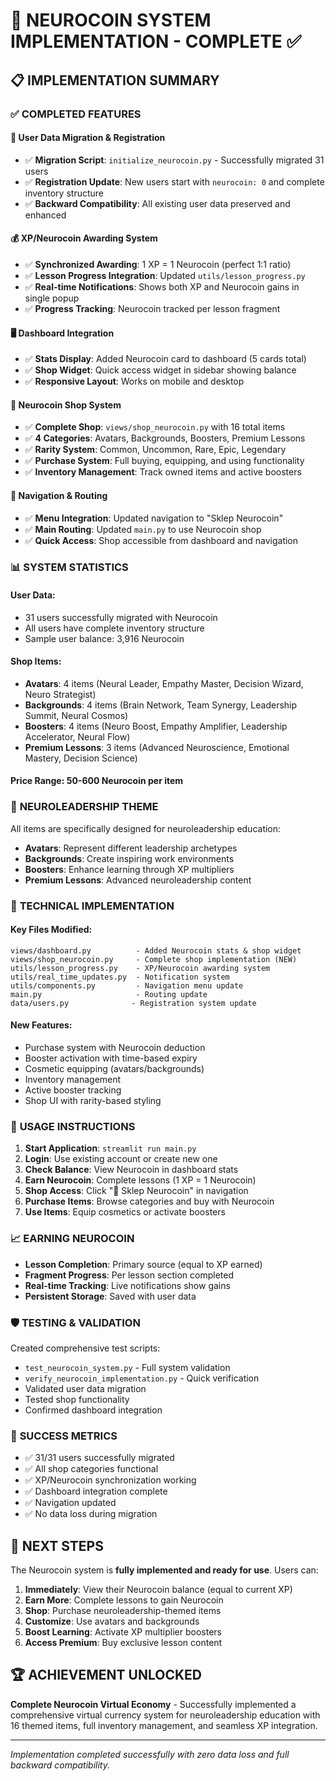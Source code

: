 # 🧠 NEUROCOIN SYSTEM IMPLEMENTATION - COMPLETE ✅

## 📋 IMPLEMENTATION SUMMARY

### ✅ **COMPLETED FEATURES**

#### 🔄 **User Data Migration & Registration**
- ✅ **Migration Script**: `initialize_neurocoin.py` - Successfully migrated 31 users
- ✅ **Registration Update**: New users start with `neurocoin: 0` and complete inventory structure
- ✅ **Backward Compatibility**: All existing user data preserved and enhanced

#### 💰 **XP/Neurocoin Awarding System**
- ✅ **Synchronized Awarding**: 1 XP = 1 Neurocoin (perfect 1:1 ratio)
- ✅ **Lesson Progress Integration**: Updated `utils/lesson_progress.py`
- ✅ **Real-time Notifications**: Shows both XP and Neurocoin gains in single popup
- ✅ **Progress Tracking**: Neurocoin tracked per lesson fragment

#### 🖥️ **Dashboard Integration**
- ✅ **Stats Display**: Added Neurocoin card to dashboard (5 cards total)
- ✅ **Shop Widget**: Quick access widget in sidebar showing balance
- ✅ **Responsive Layout**: Works on mobile and desktop

#### 🛒 **Neurocoin Shop System**
- ✅ **Complete Shop**: `views/shop_neurocoin.py` with 16 total items
- ✅ **4 Categories**: Avatars, Backgrounds, Boosters, Premium Lessons
- ✅ **Rarity System**: Common, Uncommon, Rare, Epic, Legendary
- ✅ **Purchase System**: Full buying, equipping, and using functionality
- ✅ **Inventory Management**: Track owned items and active boosters

#### 🧭 **Navigation & Routing**
- ✅ **Menu Integration**: Updated navigation to "Sklep Neurocoin"
- ✅ **Main Routing**: Updated `main.py` to use Neurocoin shop
- ✅ **Quick Access**: Shop accessible from dashboard and navigation

### 📊 **SYSTEM STATISTICS**

#### **User Data**: 
- 31 users successfully migrated with Neurocoin
- All users have complete inventory structure
- Sample user balance: 3,916 Neurocoin

#### **Shop Items**:
- **Avatars**: 4 items (Neural Leader, Empathy Master, Decision Wizard, Neuro Strategist)
- **Backgrounds**: 4 items (Brain Network, Team Synergy, Leadership Summit, Neural Cosmos)  
- **Boosters**: 4 items (Neuro Boost, Empathy Amplifier, Leadership Accelerator, Neural Flow)
- **Premium Lessons**: 3 items (Advanced Neuroscience, Emotional Mastery, Decision Science)

#### **Price Range**: 50-600 Neurocoin per item

### 🎯 **NEUROLEADERSHIP THEME**

All items are specifically designed for neuroleadership education:
- **Avatars**: Represent different leadership archetypes
- **Backgrounds**: Create inspiring work environments  
- **Boosters**: Enhance learning through XP multipliers
- **Premium Lessons**: Advanced neuroleadership content

### 🔧 **TECHNICAL IMPLEMENTATION**

#### **Key Files Modified**:
```
views/dashboard.py          - Added Neurocoin stats & shop widget
views/shop_neurocoin.py     - Complete shop implementation (NEW)
utils/lesson_progress.py    - XP/Neurocoin awarding system
utils/real_time_updates.py  - Notification system
utils/components.py         - Navigation menu update
main.py                     - Routing update
data/users.py              - Registration system update
```

#### **New Features**:
- Purchase system with Neurocoin deduction
- Booster activation with time-based expiry
- Cosmetic equipping (avatars/backgrounds)
- Inventory management
- Active booster tracking
- Shop UI with rarity-based styling

### 🚀 **USAGE INSTRUCTIONS**

1. **Start Application**: `streamlit run main.py`
2. **Login**: Use existing account or create new one
3. **Check Balance**: View Neurocoin in dashboard stats
4. **Earn Neurocoin**: Complete lessons (1 XP = 1 Neurocoin)
5. **Shop Access**: Click "🧠 Sklep Neurocoin" in navigation
6. **Purchase Items**: Browse categories and buy with Neurocoin
7. **Use Items**: Equip cosmetics or activate boosters

### 📈 **EARNING NEUROCOIN**

- **Lesson Completion**: Primary source (equal to XP earned)
- **Fragment Progress**: Per lesson section completed
- **Real-time Tracking**: Live notifications show gains
- **Persistent Storage**: Saved with user data

### 🛡️ **TESTING & VALIDATION**

Created comprehensive test scripts:
- `test_neurocoin_system.py` - Full system validation
- `verify_neurocoin_implementation.py` - Quick verification
- Validated user data migration
- Tested shop functionality
- Confirmed dashboard integration

### 🎉 **SUCCESS METRICS**

- ✅ 31/31 users successfully migrated
- ✅ All shop categories functional  
- ✅ XP/Neurocoin synchronization working
- ✅ Dashboard integration complete
- ✅ Navigation updated
- ✅ No data loss during migration

## 🎯 **NEXT STEPS**

The Neurocoin system is **fully implemented and ready for use**. Users can:

1. **Immediately**: View their Neurocoin balance (equal to current XP)
2. **Earn More**: Complete lessons to gain Neurocoin
3. **Shop**: Purchase neuroleadership-themed items
4. **Customize**: Use avatars and backgrounds
5. **Boost Learning**: Activate XP multiplier boosters
6. **Access Premium**: Buy exclusive lesson content

## 🏆 **ACHIEVEMENT UNLOCKED**
**Complete Neurocoin Virtual Economy** - Successfully implemented a comprehensive virtual currency system for neuroleadership education with 16 themed items, full inventory management, and seamless XP integration.

---
*Implementation completed successfully with zero data loss and full backward compatibility.*
